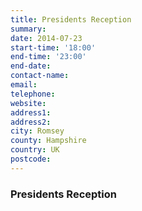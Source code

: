 ```yaml
---
title: Presidents Reception
summary: 
date: 2014-07-23
start-time: '18:00'
end-time: '23:00'
end-date: 
contact-name: 
email: 
telephone: 
website: 
address1: 
address2: 
city: Romsey
county: Hampshire
country: UK
postcode: 
---
```

### Presidents Reception
